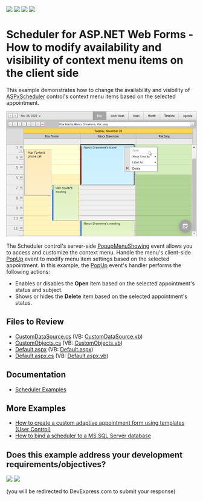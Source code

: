 <!-- default badges list -->
![](https://img.shields.io/endpoint?url=https://codecentral.devexpress.com/api/v1/VersionRange/128547506/13.1.8%2B)
[![](https://img.shields.io/badge/Open_in_DevExpress_Support_Center-FF7200?style=flat-square&logo=DevExpress&logoColor=white)](https://supportcenter.devexpress.com/ticket/details/E5185)
[![](https://img.shields.io/badge/📖_How_to_use_DevExpress_Examples-e9f6fc?style=flat-square)](https://docs.devexpress.com/GeneralInformation/403183)
[![](https://img.shields.io/badge/💬_Leave_Feedback-feecdd?style=flat-square)](#does-this-example-address-your-development-requirementsobjectives)
<!-- default badges end -->
# Scheduler for ASP.NET Web Forms - How to modify availability and visibility of context menu items on the client side

This example demonstrates how to change the availability and visibility of [ASPxScheduler](https://docs.devexpress.com/AspNet/3685/components/scheduler) control's context menu items based on the selected appointment.

![Modify Contect Menu Items in Scheduler](result.png)

The Scheduler control's server-side [PopupMenuShowing](https://docs.devexpress.com/AspNet/DevExpress.Web.ASPxScheduler.ASPxScheduler.PopupMenuShowing) event allows you to access and customize the context menu. Handle the menu's client-side [PopUp](https://docs.devexpress.com/AspNet/DevExpress.Web.MenuClientSideEvents.PopUp) event to modify menu item settings based on the selected appointment. In this example, the [PopUp](https://docs.devexpress.com/AspNet/DevExpress.Web.MenuClientSideEvents.PopUp) event's handler performs the following actions:

* Enables or disables the **Open** item based on the selected appointment's status and subject.
* Shows or hides the **Delete** item based on the selected appointment's status.

## Files to Review

* [CustomDataSource.cs](./CS/WebSite/CustomDataSource.cs) (VB: [CustomDataSource.vb](./VB/WebSite/CustomDataSource.vb))
* [CustomObjects.cs](./CS/WebSite/CustomObjects.cs) (VB: [CustomObjects.vb](./VB/WebSite/CustomObjects.vb))
* [Default.aspx](./CS/WebSite/Default.aspx) (VB: [Default.aspx](./VB/WebSite/Default.aspx))
* [Default.aspx.cs](./CS/WebSite/Default.aspx.cs) (VB: [Default.aspx.vb](./VB/WebSite/Default.aspx.vb))

## Documentation

- [Scheduler Examples](https://docs.devexpress.com/AspNet/3800/components/scheduler/examples)

## More Examples

- [How to create a custom adaptive appointment form using templates (User Control)](https://github.com/DevExpress-Examples/asp-net-web-forms-scheduler-custom-adaptive-form-using-templates)
- [How to bind a scheduler to a MS SQL Server database](https://github.com/DevExpress-Examples/asp-net-web-forms-scheduler-bind-to-sql)
<!-- feedback -->
## Does this example address your development requirements/objectives?

[<img src="https://www.devexpress.com/support/examples/i/yes-button.svg"/>](https://www.devexpress.com/support/examples/survey.xml?utm_source=github&utm_campaign=asp-net-web-forms-scheduler-modify-context-menu-items-on-client-side&~~~was_helpful=yes) [<img src="https://www.devexpress.com/support/examples/i/no-button.svg"/>](https://www.devexpress.com/support/examples/survey.xml?utm_source=github&utm_campaign=asp-net-web-forms-scheduler-modify-context-menu-items-on-client-side&~~~was_helpful=no)

(you will be redirected to DevExpress.com to submit your response)
<!-- feedback end -->
